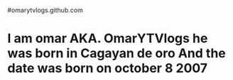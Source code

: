 #omarytvlogs.github.com

# I am omar AKA. OmarYTVlogs he was born in Cagayan de oro And the date  was born on october 8 2007

#

